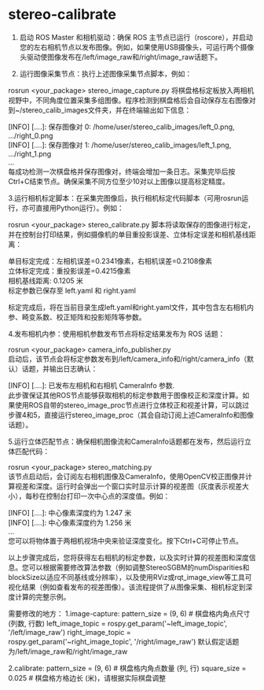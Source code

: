 # stereo-calibrate
1. 启动 ROS Master 和相机驱动：确保 ROS 主节点已运行（roscore），并启动您的左右相机节点以发布图像。例如，如果使用USB摄像头，可运行两个摄像头驱动使图像发布在/left/image_raw和/right/image_raw话题下。

2. 运行图像采集节点：执行上述图像采集节点脚本，例如：

rosrun <your_package> stereo_image_capture.py
将棋盘格标定板放入两相机视野中，不同角度位置采集多组图像。程序检测到棋盘格后会自动保存左右图像对到~/stereo_calib_images文件夹，并在终端输出如下信息：

[INFO] [....]: 保存图像对 0: /home/user/stereo_calib_images/left_0.png, .../right_0.png  
[INFO] [....]: 保存图像对 1: /home/user/stereo_calib_images/left_1.png, .../right_1.png  
...  
每成功检测一次棋盘格并保存图像对，终端会增加一条日志。采集完毕后按Ctrl+C结束节点。确保采集不同方位至少10对以上图像以提高标定精度。

3.运行相机标定脚本：在采集完图像后，执行相机标定代码脚本（可用rosrun运行，亦可直接用Python运行）。例如：

rosrun <your_package> stereo_calibrate.py
脚本将读取保存的图像进行标定，并在控制台打印结果，例如摄像机的单目重投影误差、立体标定误差和相机基线距离：

单目标定完成：左相机误差=0.2341像素，右相机误差=0.2108像素  
立体标定完成：重投影误差=0.4215像素  
相机基线距离: 0.1205 米  
标定参数已保存至 left.yaml 和 right.yaml  

标定完成后，将在当前目录生成left.yaml和right.yaml文件，其中包含左右相机内参、畸变系数、校正矩阵和投影矩阵等参数。


4.发布相机内参：使用相机参数发布节点将标定结果发布为 ROS 话题：

rosrun <your_package> camera_info_publisher.py  
启动后，该节点会将标定参数发布到/left/camera_info和/right/camera_info（默认）话题，并输出日志确认：

[INFO] [....]: 已发布左相机和右相机 CameraInfo 参数.  
此步骤保证其他ROS节点能够获取相机的标定参数用于图像校正和深度计算。如果使用ROS自带的stereo_image_proc节点进行立体校正和视差计算，可以跳过步骤4和5，直接运行stereo_image_proc（其会自动订阅上述CameraInfo和图像话题）。

5.运行立体匹配节点：确保相机图像流和CameraInfo话题都在发布，然后运行立体匹配代码：

rosrun <your_package> stereo_matching.py  
该节点启动后，会订阅左右相机图像及CameraInfo，使用OpenCV校正图像并计算视差和深度。运行时会弹出一个窗口实时显示计算的视差图（灰度表示视差大小），每秒在控制台打印一次中心点的深度值。例如：

[INFO] [....]: 中心像素深度约为 1.247 米  
[INFO] [....]: 中心像素深度约为 1.256 米  
...  
您可以将物体置于两相机视场中央来验证深度变化。按下Ctrl+C可停止节点。


以上步骤完成后，您将获得左右相机的标定参数，以及实时计算的视差图和深度信息。您可以根据需要修改算法参数（例如调整StereoSGBM的numDisparities和blockSize以适应不同基线或分辨率），以及使用RViz或rqt_image_view等工具可视化结果（例如查看发布的视差图像）。该流程提供了从图像采集、相机标定到深度计算的完整示例。


需要修改的地方：
1.image-capture:
pattern_size = (9, 6)   # 棋盘格内角点尺寸 (列数, 行数)
left_image_topic = rospy.get_param('~left_image_topic', '/left/image_raw')
right_image_topic = rospy.get_param('~right_image_topic', '/right/image_raw')
默认假定话题为/left/image_raw和/right/image_raw


2.calibrate:
pattern_size = (9, 6)        # 棋盘格内角点数量 (列, 行)
square_size = 0.025          # 棋盘格方格边长 (米)，请根据实际棋盘调整



